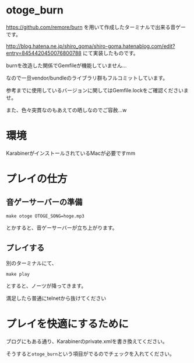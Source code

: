 # otoge_burn

https://github.com/remore/burn  を用いて作成したターミナルで出来る音ゲーです。

http://blog.hatena.ne.jp/shiro_goma/shiro-goma.hatenablog.com/edit?entry=8454420450076800788  にて実装したものです。

burnを改造した関係でGemfileが機能していません...

なので一旦vendor/bundleのライブラリ群もフルコミットしています。

参考までに使用しているバージョンに関してはGemfile.lockをご確認くださいませ。

また、色々突貫なのもあえての晒しなのでご容赦...w

# 環境

KarabinerがインストールされているMacが必要ですmm

# プレイの仕方

## 音ゲーサーバーの準備

```
make otoge OTOGE_SONG=hoge.mp3
```

とかすると、音ゲーサーバーが立ち上がります。

## プレイする

別のターミナルにて、

```
make play
```

とすると、ノーツが降ってきます。

満足したら普通にtelnetから抜けてください

# プレイを快適にするために

ブログにもある通り、Karabinerのprivate.xmlを書き換えてください。

そうすると`otoge_burn`という項目がでるのでチェックを入れてください。

